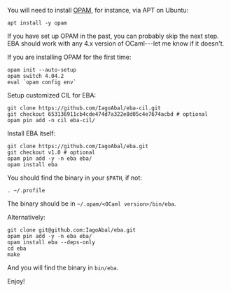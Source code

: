 
You will need to install [OPAM](http://opam.ocaml.org), for instance, via APT on Ubuntu:

    apt install -y opam

If you have set up OPAM in the past, you can probably skip the next step. EBA should work with any 4.x version of OCaml---let me know if it doesn't.

If you are installing OPAM for the first time:

    opam init --auto-setup
    opam switch 4.04.2
    eval `opam config env`

Setup customized CIL for EBA:

    git clone https://github.com/IagoAbal/eba-cil.git
    git checkout 653136911cb4cde474d7a322e8d05c4e7674acbd # optional
    opam pin add -n cil eba-cil/

Install EBA itself:

    git clone https://github.com/IagoAbal/eba.git
    git checkout v1.0 # optional
    opam pin add -y -n eba eba/
    opam install eba

You should find the binary in your `$PATH`, if not:

    . ~/.profile

The binary should be in `~/.opam/<OCaml version>/bin/eba`.

Alternatively:

    git clone git@github.com:IagoAbal/eba.git
    opam pin add -y -n eba eba/
    opam install eba --deps-only
    cd eba
    make

And you will find the binary in `bin/eba`.

Enjoy!
